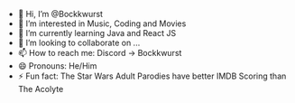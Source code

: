 - 👋 Hi, I’m @Bockkwurst
- 👀 I’m interested in Music, Coding and Movies
- 🌱 I’m currently learning Java and React JS
- 💞️ I’m looking to collaborate on ...
- 📫 How to reach me: Discord -> Bockkwurst
- 😄 Pronouns: He/Him
- ⚡ Fun fact: The Star Wars Adult Parodies have better IMDB Scoring than The Acolyte

<!---
Bockkwurst/Bockkwurst is a ✨ special ✨ repository because its `README.md` (this file) appears on your GitHub profile.
You can click the Preview link to take a look at your changes.
--->

